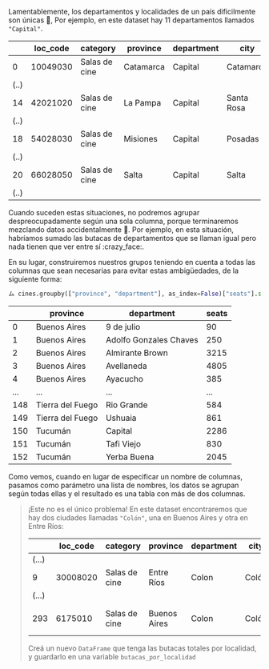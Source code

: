 Lamentablemente, los departamentos y localidades de un país difícilmente son únicas :facepalm:, Por ejemplo, en este dataset hay 11 departamentos llamados   `"Capital"`.

||loc_code|category|province|department|city|name|
|---|---|---|---|---|---|---|
|0|10049030|Salas de cine|Catamarca|Capital|Catamarca|Cinemacenter
|(..)|
|14|42021020|Salas de cine|La Pampa|Capital|Santa Rosa|Milenium
|(..)|
|18|54028030|Salas de cine|Misiones|Capital|Posadas|Del Conocimiento
|(..)|
|20|66028050|Salas de cine|Salta|Capital|Salta|El Teatrino
|(..)|


Cuando suceden estas situaciones, no podremos agrupar despreocupadamente según una sola columna, porque terminaremos mezclando datos accidentalmente 🙅. Por ejemplo, en esta situación, habríamos sumado las butacas de departamentos que se llaman igual pero nada tienen que ver entre sí :crazy_face:.

En su lugar, construiremos nuestros grupos teniendo en cuenta a todas las columnas que sean necesarias para evitar estas ambigüedades, de la siguiente forma:

```python
ム cines.groupby(["province", "department"], as_index=False)["seats"].sum()
```
||province |department |seats|
|---|---|---|---|
|0 |Buenos Aires |9 de julio |90
|1 |Buenos Aires |Adolfo Gonzales Chaves |250
|2 |Buenos Aires |Almirante Brown |3215
|3 |Buenos Aires |Avellaneda |4805
|4 |Buenos Aires |Ayacucho |385
|... |... |... |...
|148 |Tierra del Fuego |Rio Grande |584
|149 |Tierra del Fuego |Ushuaia |861
|150 |Tucumán |Capital |2286
|151 |Tucumán |Tafi Viejo |830
|152 |Tucumán |Yerba Buena |2045
 
Como vemos, cuando en lugar de especificar un nombre de columnas, pasamos como parámetro una lista de nombres, los datos se agrupan según todas ellas y el resultado es una tabla con más de dos columnas.
 
> ¡Este no es el único problema! En este dataset encontraremos que hay dos ciudades llamadas `"Colón"`, una en Buenos Aires y otra en Entre Ríos:
>
> ||loc_code|category|province|department|city|name|
> |---|---|---|---|---|---|---|
> |(...)|
> |9|30008020|Salas de cine|Entre Ríos|Colon|Colón|Starlight
> |(...)|
> |293|6175010|Salas de cine|Buenos Aires|Colon|Colón|Cine Teatro Colon
>
> Creá un nuevo `DataFrame` que tenga las butacas totales por localidad, y guardarlo en una variable `butacas_por_localidad`


<style>

blockquote .table {
  background: white;
  border-radius: 5px;
  margin: 9px 0;
}

</style>